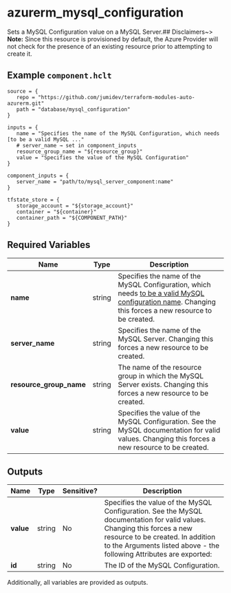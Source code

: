# azurerm_mysql_configuration

Sets a MySQL Configuration value on a MySQL Server.## Disclaimers~> **Note:** Since this resource is provisioned by default, the Azure Provider will not check for the presence of an existing resource prior to attempting to create it.

## Example `component.hclt`

```hcl
source = {
   repo = "https://github.com/jumidev/terraform-modules-auto-azurerm.git"   
   path = "database/mysql_configuration"   
}

inputs = {
   name = "Specifies the name of the MySQL Configuration, which needs [to be a valid MySQL ..."   
   # server_name → set in component_inputs
   resource_group_name = "${resource_group}"   
   value = "Specifies the value of the MySQL Configuration"   
}

component_inputs = {
   server_name = "path/to/mysql_server_component:name"   
}

tfstate_store = {
   storage_account = "${storage_account}"   
   container = "${container}"   
   container_path = "${COMPONENT_PATH}"   
}

```

## Required Variables

| Name | Type |  Description |
| ---- | --------- |  ----------- |
| **name** | string |  Specifies the name of the MySQL Configuration, which needs [to be a valid MySQL configuration name](https://dev.mysql.com/doc/refman/5.7/en/server-configuration.html). Changing this forces a new resource to be created. | 
| **server_name** | string |  Specifies the name of the MySQL Server. Changing this forces a new resource to be created. | 
| **resource_group_name** | string |  The name of the resource group in which the MySQL Server exists. Changing this forces a new resource to be created. | 
| **value** | string |  Specifies the value of the MySQL Configuration. See the MySQL documentation for valid values. Changing this forces a new resource to be created. | 



## Outputs

| Name | Type | Sensitive? | Description |
| ---- | ---- | --------- | --------- |
| **value** | string | No  | Specifies the value of the MySQL Configuration. See the MySQL documentation for valid values. Changing this forces a new resource to be created. In addition to the Arguments listed above - the following Attributes are exported: | 
| **id** | string | No  | The ID of the MySQL Configuration. | 

Additionally, all variables are provided as outputs.
